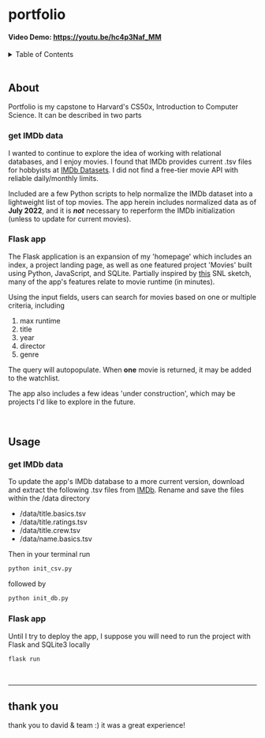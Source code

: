 # portfolio
#### Video Demo: <https://youtu.be/hc4p3Naf_MM>

<details>
<summary>Table of Contents</summary>

<ol>

<li><a href="#about">About</a></li>
<li><a href="#usage">Usage</a></li>
<li><a href="#thank-you">thank you</a></li>

</ol>

</details>
<br>

## About

Portfolio is my capstone to Harvard's CS50x, Introduction to Computer Science. It can be described in two parts

### get IMDb data
I wanted to continue to explore the idea of working with relational databases, and I enjoy movies. I found that IMDb provides current .tsv files for hobbyists at [IMDb Datasets](https://www.imdb.com/interfaces/). I did not find a free-tier movie API with reliable daily/monthly limits.

Included are a few Python scripts to help normalize the IMDb dataset into a lightweight list of top movies. The app herein includes normalized data as of **July 2022**, and it is ***not*** necessary to reperform the IMDb initialization (unless to update for current movies).

### Flask app
The Flask application is an expansion of my 'homepage' which includes an index, a project landing page, as well as one featured project 'Movies' built using Python, JavaScript, and SQLite. Partially inspired by [this](https://www.youtube.com/watch?v=-UKbwz6s6VY) SNL sketch, many of the app's features relate to movie runtime (in minutes).

Using the input fields, users can search for movies based on one or multiple criteria, including
1. max runtime
2. title
3. year
4. director
5. genre

The query will autopopulate. When **one** movie is returned, it may be added to the watchlist.

The app also includes a few ideas 'under construction', which may be projects I'd like to explore in the future.

<br>

## Usage

### get IMDb data

To update the app's IMDb database to a more current version, download and extract the following .tsv files from [IMDb](https://www.imdb.com/interfaces/). Rename and save the files within the /data directory

- /data/title.basics.tsv
- /data/title.ratings.tsv
- /data/title.crew.tsv
- /data/name.basics.tsv


Then in your terminal run
```sh
python init_csv.py
```

followed by
```sh
python init_db.py
```

### Flask app
Until I try to deploy the app, I suppose you will need to run the project with Flask and SQLite3 locally
```sh
flask run
```

<br>

***

## thank you

thank you to david & team :) it was a great experience!